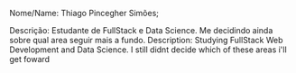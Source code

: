 Nome/Name: Thiago Pincegher Simões;

Descrição: Estudante de FullStack e Data Science. Me decidindo ainda sobre qual area seguir mais a fundo.
Description: Studying FullStack Web Development and Data Science. I still didnt decide which of these areas i'll get foward

